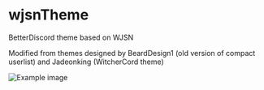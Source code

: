 # wjsnTheme
BetterDiscord theme based on WJSN

Modified from themes designed by BeardDesign1 (old version of compact userlist) and Jadeonking (WitcherCord theme)

![Example image](https://raw.githubusercontent.com/Kakkela/wjsnTheme/master/example.png)
